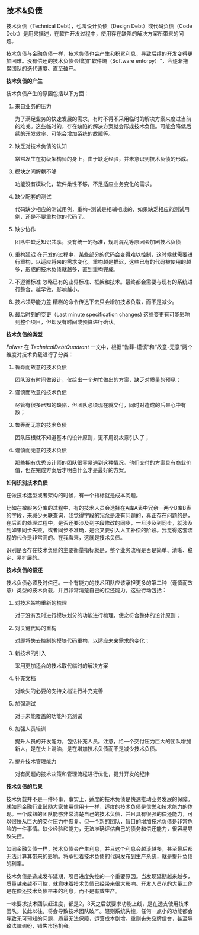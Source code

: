 ## 技术&负债

技术负债（Technical Debt），也叫设计负债（Design Debt）或代码负债（Code Debt）是用来描述，在软件开发过程中，使用存在缺陷的解决方案所带来的问题。

技术负债与金融负债一样，技术负债也会产生和积累利息，导致后续的开发变得更加困难。没有偿还的技术负债会增加"软件熵（Software entorpy）"，会逐渐拖累团队的迭代速度、直至破产。

**技术负债的产生**

技术负债产生的原因包括以下方面：

1. 来自业务的压力

   为了满足业务的快速发展的需求，有时不得不采用临时的解决方案来度过当前的难关。这些临时的，存在缺陷的解决方案就会形成技术负债。可能会降低后续的开发效率、可能会增加系统的故障等。

2. 缺乏对技术负债的认知

   常常发生在初级架构师的身上，由于缺乏经验，并未意识到技术负债的形成。

3. 模块之间解耦不够

   功能没有模块化，软件柔性不够，不足适应业务变化的需求。

4. 缺少配套的测试

   代码缺少相应的测试用例，重构+测试是相辅相成的，如果缺乏相应的测试用例，还是不要重构你的代码了。

5. 缺少协作

   团队中缺乏知识共享，没有统一的标准，规则混乱等原因会加剧技术负债

6. 重构延迟
   在开发的过程中，某些部分的代码会变得难以控制，这时候就需要进行重构，以适应将来的需求变化。重构越是推迟，这些已有的代码被使用的越多，形成的技术负债就越多，直到重构完成。

7. 不遵循标准
   忽略已有的业界标准、框架和技术。最终都会需要与现有的系统进行整合，越早做，影响越小。

8. 技术领导能力差
   糟糕的命令传达下去只会增加技术负载，而不是减少。

9. 最后时刻的变更（Last minute specification changes)
   这些变更有可能影响到整个项目，但却没有时间或预算进行确认。

**技术负债的类型**

*Folwer* 在 *TechnicalDebtQuadrant* 一文中，根据“鲁莽-谨慎”和“故意-无意”两个维度对技术负载进行了分类：

1. 鲁莽而故意的技术负债

   团队没有时间做设计，仅给出一个匆忙做出的方案，缺乏对质量的预见；

2. 谨慎而故意的技术负债

   尽管有很多已知的缺陷，但团队必须现在就交付，同时对造成的后果心中有数；

3. 鲁莽而无意的技术负债

   团队压根就不知道基本的设计原则，更不用说故意引入了；

4. 谨慎而无意的技术负债

   那些拥有优秀设计师的团队很容易遇到这种情况。他们交付的方案具有商业价值，但在完成方案后才明白什么才是最好的方案。

**如何识别技术负债**

在做技术选型或者架构的时候，有一个指标就是成本问题。

比如在微服务分库的过程中，有的技术人员会选择在A库A表中冗余一两个B库B表的字段，来减少关联查询，我觉得字段的冗余是没有问题的，真正存在问题的是，在后面的处理过程中，是否还要涉及到字段修改的同步，一旦涉及到同步，就涉及到如果同步失败，或者同步不准确，是否又要引入人工补偿的阶段。我觉得这套流程的代价是非常高的。在我看来，这就是技术负债。

识别是否存在技术负债的主要衡量指标就是，整个业务流程是否是简单、清晰、稳定、易扩展的。

**技术负债的偿还**

技术负债必须及时偿还。一个有能力的技术团队应该承担更多的第二种（谨慎而故意）类型的技术负载，并且非常清楚自己的偿还能力。这些行动包括：

1. 对技术架构重新的梳理

   对于没有及时进行模块划分的功能进行梳理，使之符合整体的设计原则；

2. 对关键代码的重构

   对即将失去控制的模块代码重构，以适应未来需求的变化；

3. 新技术的引入

   采用更加适合的技术取代临时的解决方案

4. 补充文档

   对缺失的必要的支持文档进行补充完善

5. 加强测试

   对于未能覆盖的功能补充测试

6. 加强人员培训

   提升人员的开发能力，包括补充人员。注意，给一个交付压力巨大的团队增加新人，是在火上浇油，是在增加技术负债而不是减少技术负债。

7. 提升技术管理能力

   对有问题的技术决策和管理流程进行优化，提升开发的纪律

**技术负债的后果**

技术负载并不是一件坏事，事实上，适度的技术负债是快速推动业务发展的保障。就如同金融行业鼓励大家使用信用卡一样，适度的技术负债是信誉和技术能力的体现。一个成熟的团队能够非常清楚自己的技术负债，并且具有很强的偿还能力，可以很快从巨大的交付压力中恢复。但一个新的团队，盲目的增加技术负债是非常危险的一件事情。缺少经验和能力，无法准确评估自己的债务和偿还能力，很容易导致失控。

如同金融负债一样，技术负债会产生利息，并且这个利息会越滚越多，甚至最后都无法计算其带来的影响。将承担着技术负债的代码发布到生产系统，就是提升负债的利率。

技术负债是造成发布延期，项目进度失控的一个重要原因。当发现延期越来越多，质量越来越不可控，就意味着技术负债已经带来很大影响。开发人员花的大量工作是在偿还技术负债带来的利息，而不是有效生产。

一味要求技术团队赶进度，都是2，3天之后就要求功能上线，是在透支使用技术团队。长此以往，将会导致技术团队破产。轻则系统失控，任何一点小的功能都会导致无可预知的问题，质量无法保障，运营成本剧增。重则丧失品牌信誉，甚至导致法律纠纷，错失市场机会。
